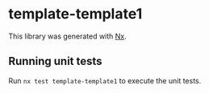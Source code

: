 # template-template1

This library was generated with [Nx](https://nx.dev).

## Running unit tests

Run `nx test template-template1` to execute the unit tests.
